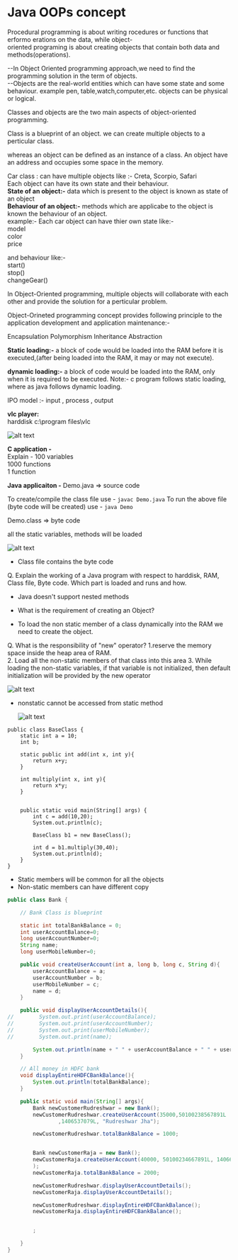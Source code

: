 # Java OOPs concept

Procedural programming is about writing rocedures or functions that erformo erations on the data, while object-  
oriented programing is about creating objects that contain both data and methods(operations).  

--In Object Oriented programming approach,we need to find the programming solution in the term of objects.  
--Objects are the real-world entities which can have some state and some behaviour. example pen, table,watch,computer,etc. objects can be physical or logical.  

Classes and objects are the two main aspects of object-oriented programming.

Class is a blueprint of an object. we can create multiple objects to a perticular class.

whereas an object can be defined as an instance of a class. An object have an address and occupies some space in the memory.

Car class : can have multiple objects like :- Creta, Scorpio, Safari  
Each object can have its own state and their behaviour.  
**State of an object:-** data which is present to the object is known as state of an object  
**Behaviour of an object:-** methods which are applicabe to the object is known the behaviour of an object.  
example:-
Each car object can have thier own state like:-  
model  
color  
price  

and behaviour like:-  
start()  
stop()  
changeGear()  

In Object-Oriented programming, multiple objects will collaborate with each other and provide the solution for a perticular problem.  

Object-Orineted programming concept provides following principle to the application development and application maintenance:-  

Encapsulation
Polymorphism
Inheritance
Abstraction

**Static loading:-** a block of code would be loaded into the RAM before it is executed,(after being loaded into the RAM, it may or may not execute).  

**dynamic loading:-** a block of code would be loaded into the RAM, only when it is required to be executed.
Note:- c program follows static loading, where as java follows dynamic loading.

IPO model :- input , process , output


**vlc player:**  
harddisk
c:\program files\vlc

![alt text](image-3.png)

**C application -**  
Explain - 
100 variables  
1000 functions  
1 function  

**Java applicaiton -** 
Demo.java => source code

To create/compile the class file use - `javac Demo.java`
To run the above file (byte code will be created) use - `java Demo`

Demo.class => byte code

all the static variables, methods will be loaded 


![alt text](image-4.png)

* Class file contains the byte code

Q. Explain the working of a Java program with respect to harddisk, RAM, Class file, Byte code. Which part is loaded and runs  and how.

* Java doesn't support nested methods

* What is the requirement of creating an Object?
* To load the non static member of a class dynamically into the RAM we need to create the object.


Q. What is the responsibility of "new" operator?
1.reserve the memory space inside the heap area of RAM.  
2. Load all the non-static members of that class into this area
3. While loading the non-static variables, if that variable is not initialized, then default initialization will be provided by the new operator


![alt text](image-5.png)


* nonstatic cannot be accessed from static method
  
  ![alt text](image-6.png)


```
public class BaseClass {
    static int a = 10;
    int b;

    static public int add(int x, int y){
        return x+y;
    }

    int multiply(int x, int y){
        return x*y;
    }


    public static void main(String[] args) {
        int c = add(10,20);
        System.out.println(c);

        BaseClass b1 = new BaseClass();

        int d = b1.multiply(30,40);
        System.out.println(d);
    }
}
```


* Static members will be common for all the objects
* Non-static members can have different copy

```java
public class Bank {

    // Bank Class is blueprint

    static int totalBankBalance = 0;
    int userAccountBalance=0;
    long userAccountNumber=0;
    String name;
    long userMobileNumber=0;

    public void createUserAccount(int a, long b, long c, String d){
        userAccountBalance = a;
        userAccountNumber = b;
        userMobileNumber = c;
        name = d;
    }

    public void displayUserAccountDetails(){
//        System.out.print(userAccountBalance);
//        System.out.print(userAccountNumber);
//        System.out.print(userMobileNumber);
//        System.out.print(name);

        System.out.println(name + " " + userAccountBalance + " " + userAccountNumber + " " + userMobileNumber);
    }

    // All money in HDFC bank
    void displayEntireHDFCBankBalance(){
        System.out.println(totalBankBalance);
    }

    public static void main(String[] args){
        Bank newCustomerRudreshwar = new Bank();
        newCustomerRudreshwar.createUserAccount(35000,50100238567891L
                ,1406537079L, "Rudreshwar Jha");

        newCustomerRudreshwar.totalBankBalance = 1000;


        Bank newCustomerRaja = new Bank();
        newCustomerRaja.createUserAccount(40000, 50100234667891L, 1406657078L,"Raja Deoraj"
        );
        newCustomerRaja.totalBankBalance = 2000;

        newCustomerRudreshwar.displayUserAccountDetails();
        newCustomerRaja.displayUserAccountDetails();

        newCustomerRudreshwar.displayEntireHDFCBankBalance();
        newCustomerRaja.displayEntireHDFCBankBalance();


        ;

    }
}
```
